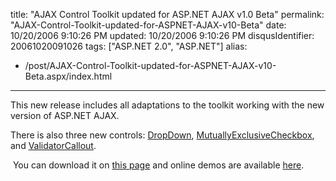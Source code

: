 title: "AJAX Control Toolkit updated for ASP.NET AJAX v1.0 Beta"
permalink: "AJAX-Control-Toolkit-updated-for-ASPNET-AJAX-v10-Beta"
date: 10/20/2006 9:10:26 PM
updated: 10/20/2006 9:10:26 PM
disqusIdentifier: 20061020091026
tags: ["ASP.NET 2.0", "ASP.NET"]
alias:
 - /post/AJAX-Control-Toolkit-updated-for-ASPNET-AJAX-v10-Beta.aspx/index.html
---
This new release includes all adaptations to the toolkit working with the new version of ASP.NET AJAX.

There is also three new controls: [DropDown](http://ajax.asp.net/ajaxtoolkit/DropDown/DropDown.aspx), [MutuallyExclusiveCheckbox](http://ajax.asp.net/ajaxtoolkit/MutuallyExclusiveCheckBox/MutuallyExclusiveCheckBox.aspx), and [ValidatorCallout](http://ajax.asp.net/ajaxtoolkit/ValidatorCallout/ValidatorCallout.aspx).
<!-- more -->

 You can download it on [this page](http://www.codeplex.com/Release/ProjectReleases.aspx?ProjectName=AtlasControlToolkit) and online demos are available [here](http://ajax.asp.net/ajaxtoolkit/).
